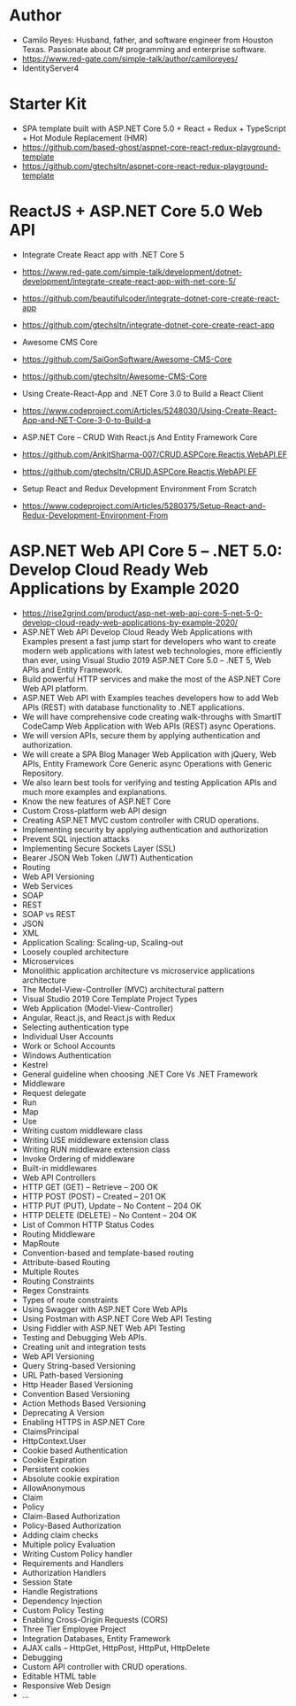 # Author
+ Camilo Reyes: Husband, father, and software engineer from Houston Texas. Passionate about C# programming and enterprise software.
+ https://www.red-gate.com/simple-talk/author/camiloreyes/
+ IdentityServer4

# Starter Kit
+ SPA template built with ASP.NET Core 5.0 + React + Redux + TypeScript + Hot Module Replacement (HMR)
+ https://github.com/based-ghost/aspnet-core-react-redux-playground-template
+ https://github.com/gtechsltn/aspnet-core-react-redux-playground-template

# ReactJS + ASP.NET Core 5.0 Web API
+ Integrate Create React app with .NET Core 5
+ https://www.red-gate.com/simple-talk/development/dotnet-development/integrate-create-react-app-with-net-core-5/
+ https://github.com/beautifulcoder/integrate-dotnet-core-create-react-app
+ https://github.com/gtechsltn/integrate-dotnet-core-create-react-app

+ Awesome CMS Core
+ https://github.com/SaiGonSoftware/Awesome-CMS-Core
+ https://github.com/gtechsltn/Awesome-CMS-Core

+ Using Create-React-App and .NET Core 3.0 to Build a React Client
+ https://www.codeproject.com/Articles/5248030/Using-Create-React-App-and-NET-Core-3-0-to-Build-a

+ ASP.NET Core – CRUD With React.js And Entity Framework Core
+ https://github.com/AnkitSharma-007/CRUD.ASPCore.Reactjs.WebAPI.EF
+ https://github.com/gtechsltn/CRUD.ASPCore.Reactjs.WebAPI.EF

+ Setup React and Redux Development Environment From Scratch
+ https://www.codeproject.com/Articles/5280375/Setup-React-and-Redux-Development-Environment-From

# ASP.NET Web API Core 5 – .NET 5.0: Develop Cloud Ready Web Applications by Example 2020
+ https://rise2grind.com/product/asp-net-web-api-core-5-net-5-0-develop-cloud-ready-web-applications-by-example-2020/
+ ASP.NET Web API Develop Cloud Ready Web Applications with Examples present a fast jump start for developers who want to create modern web applications with latest web technologies, more efficiently than ever, using Visual Studio 2019 ASP.NET Core 5.0 – .NET 5, Web APIs and Entity Framework.
+ Build powerful HTTP services and make the most of the ASP.NET Core Web API platform.
+ ASP.NET Web API with Examples teaches developers how to add Web APIs (REST) with database functionality to .NET applications.
+ We will have comprehensive code creating walk-throughs with SmartIT CodeCamp Web Application with Web APIs (REST) async Operations.
+ We will version APIs, secure them by applying authentication and authorization.
+ We will create a SPA Blog Manager Web Application with jQuery, Web APIs, Entity Framework Core Generic async Operations with Generic Repository.
+ We also learn best tools for verifying and testing Application APIs and much more examples and explanations.
+ Know the new features of ASP.NET Core
+ Custom Cross-platform web API design
+ Creating ASP.NET MVC custom controller with CRUD operations.
+ Implementing security by applying authentication and authorization
+ Prevent SQL injection attacks
+ Implementing Secure Sockets Layer (SSL)
+  Bearer JSON Web Token (JWT) Authentication
+ Routing
+ Web API Versioning
+ Web Services
+ SOAP
+ REST
+ SOAP vs REST
+ JSON
+ XML
+ Application Scaling: Scaling-up, Scaling-out
+ Loosely coupled architecture
+ Microservices
+ Monolithic application architecture vs microservice applications architecture
+ The Model-View-Controller (MVC) architectural pattern
+ Visual Studio 2019 Core Template Project Types
+ Web Application (Model-View-Controller)
+ Angular, React.js, and React.js with Redux
+ Selecting authentication type
+ Individual User Accounts
+ Work or School Accounts
+ Windows Authentication
+ Kestrel
+ General guideline when choosing .NET Core Vs .NET Framework
+ Middleware
+ Request delegate
+ Run
+ Map
+ Use
+ Writing custom middleware class
+ Writing USE middleware extension class
+ Writing RUN middleware extension class
+ Invoke Ordering of middleware
+ Built-in middlewares
+ Web API Controllers
+ HTTP GET (GET) – Retrieve – 200 OK
+ HTTP POST (POST) – Created – 201 OK
+ HTTP PUT (PUT), Update – No Content – 204 OK
+ HTTP DELETE (DELETE) – No Content – 204 OK
+ List of Common HTTP Status Codes
+ Routing Middleware
+ MapRoute
+ Convention-based and template-based routing
+ Attribute-based Routing
+ Multiple Routes
+ Routing Constraints
+ Regex Constraints
+ Types of route constraints
+ Using Swagger with ASP.NET Core Web APIs
+ Using Postman with ASP.NET Core Web API Testing
+ Using Fiddler with ASP.NET Web API Testing
+ Testing and Debugging Web APIs.
+ Creating unit and integration tests
+ Web API Versioning
+ Query String-based Versioning
+ URL Path-based Versioning
+ Http Header Based Versioning
+ Convention Based Versioning
+ Action Methods Based Versioning
+ Deprecating A Version
+ Enabling HTTPS in ASP.NET Core
+ ClaimsPrincipal
+ HttpContext.User
+ Cookie based Authentication
+ Cookie Expiration
+ Persistent cookies
+ Absolute cookie expiration
+ AllowAnonymous
+ Claim
+ Policy
+ Claim-Based Authorization
+ Policy-Based Authorization
+ Adding claim checks
+ Multiple policy Evaluation
+ Writing Custom Policy handler
+ Requirements and Handlers
+ Authorization Handlers
+ Session State
+ Handle Registrations
+ Dependency Injection
+ Custom Policy Testing
+ Enabling Cross-Origin Requests (CORS)
+ Three Tier Employee Project
+ Integration Databases, Entity Framework
+ AJAX calls – HttpGet,  HttpPost,  HttpPut,  HttpDelete
+ Debugging
+ Custom API controller with CRUD operations.
+ Editable HTML table
+ Responsive Web Design
+ ...
